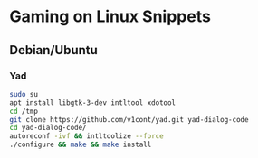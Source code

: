 # Gaming on Linux Snippets

## Debian/Ubuntu

### Yad

```bash
sudo su
apt install libgtk-3-dev intltool xdotool
cd /tmp
git clone https://github.com/v1cont/yad.git yad-dialog-code
cd yad-dialog-code/
autoreconf -ivf && intltoolize --force
./configure && make && make install
```
